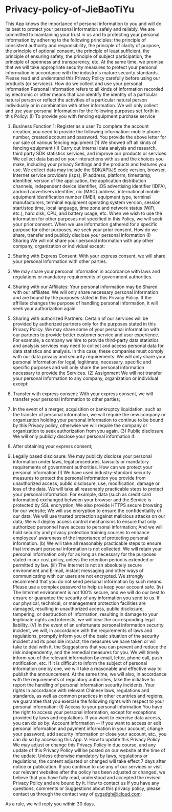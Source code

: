 # Privacy-policy-of-JieBaoTiYu

This App knows the importance of personal information to you and will do its best to protect your personal information safely and reliably. We are committed to maintaining your trust in us and to protecting your personal information by adhering to the following principles: the principle of consistent authority and responsibility, the principle of clarity of purpose, the principle of optional consent, the principle of least sufficient, the principle of ensuring safety, the principle of subject participation, the principle of openness and transparency, etc. At the same time, we promise that we will take appropriate security measures to protect your personal information in accordance with the industry's mature security standards. Please read and understand this Privacy Policy carefully before using our products (or services).
How do we collect and use your personal information
Personal information refers to all kinds of information recorded by electronic or other means that can identify the identity of a particular natural person or reflect the activities of a particular natural person individually or in combination with other information. We will only collect and use your personal Information for the following purposes set forth in this Policy:
(I) To provide you with fencing equipment purchase service
1. Business Function 1: Register as a user
To complete the account creation, you need to provide the following information: mobile phone number, created account and password.
You provide the above letter for our sale of various fencing equipment
(1) We showed off all kinds of fencing equipment
(II) Carry out internal data analysis and research, third party SDK statistics services, and improve our products or services
We collect data based on your interactions with us and the choices you make, including your privacy Settings and the products and features you use. We collect data may include the SDK/API/JS code version, browser, Internet service providers (isps), IP address, platform, timestamp, identifier, version of the application, the application distribution channels, independent device identifier, iOS advertising identifier (IDFA), android advertisers identifier, nic (MAC) address, international mobile equipment identification number (IMEI), equipment type, terminal manufacturers, terminal equipment operating system version, session start/stop time, local language, time zone and network status (WiFi, etc.), hard disk, CPU, and battery usage, etc.
When we wish to use the information for other purposes not specified in this Policy, we will seek your prior consent.
When we use information gathered for a specific purpose for other purposes, we seek your prior consent.
How do we share, transfer and publicly disclose your personal information
(I) Sharing
We will not share your personal information with any other company, organization or individual except:
1. Sharing with Express Consent: With your express consent, we will share your personal Information with other parties.
2. We may share your personal information in accordance with laws and regulations or mandatory requirements of government authorities.
3. Sharing with our Affiliates: Your personal information may be Shared with our affiliates. We will only share necessary personal information and are bound by the purposes stated in this Privacy Policy. If the affiliate changes the purpose of handling personal information, it will seek your authorization again.

4. Sharing with authorized Partners: Certain of our services will be provided by authorized partners only for the purposes stated in this Privacy Policy. We may share some of your personal information with our partners to provide better customer service and user experience. For example, a company we hire to provide third-party data statistics and analysis services may need to collect and access personal data for data statistics and analysis. In this case, these companies must comply with our data privacy and security requirements. We will only share your personal Information for legal, legitimate, necessary, specific and specific purposes and will only share the personal information necessary to provide the Services.
(2) Assignment
We will not transfer your personal Information to any company, organization or individual except:
1. Transfer with express consent: With your express consent, we will transfer your personal Information to other parties;
2. In the event of a merger, acquisition or bankruptcy liquidation, such as the transfer of personal information, we will require the new company or organization holding your personal information to continue to be bound by this Privacy policy, otherwise we will require the company or organization to seek authorization from you again.
(3) Public disclosure
We will only publicly disclose your personal information if:
1. After obtaining your express consent;
2. Legally based disclosure: We may publicly disclose your personal information under laws, legal procedures, lawsuits or mandatory requirements of government authorities.
How can we protect your personal information
(I) We have used industry-standard security measures to protect the personal information you provide from unauthorized access, public disclosure, use, modification, damage or loss of the data. We will take all reasonably practicable steps to protect your personal information. For example, data (such as credit card information) exchanged between your browser and the Service is protected by SSL encryption; We also provide HTTPS secure browsing for our website; We will use encryption to ensure the confidentiality of our data; We will use trusted protection against malicious attacks on our data; We will deploy access control mechanisms to ensure that only authorized personnel have access to personal information; And we will hold security and privacy protection training courses to enhance employees' awareness of the importance of protecting personal information.
(b) We will take all reasonably practicable steps to ensure that irrelevant personal information is not collected. We will retain your personal information only for as long as necessary for the purposes stated in our cost policy, unless the retention period is extended or permitted by law.
(iii) The Internet is not an absolutely secure environment and E-mail, instant messaging and other ways of communicating with our users are not encrypted. We strongly recommend that you do not send personal information by such means. Please use a complex password to help us keep your account safe.
(iv) The Internet environment is not 100% secure, and we will do our best to ensure or guarantee the security of any information you send to us. If our physical, technical, or management protection facilities are damaged, resulting in unauthorized access, public disclosure, tampering, or destruction of information, resulting in damage to your legitimate rights and interests, we will bear the corresponding legal liability.
(V) In the event of an unfortunate personal information security incident, we will, in accordance with the requirements of laws and regulations, promptly inform you of the basic situation of the security incident and its possible impact, the measures we have taken or will take to deal with it, the Suggestions that you can prevent and reduce the risk independently, and the remedial measures for you. We will timely inform you of the relevant information by email, letter, phone call, push notification, etc. If it is difficult to inform the subject of personal information one by one, we will take a reasonable and effective way to publish the announcement.
At the same time, we will also, in accordance with the requirements of regulatory authorities, take the initiative to report the handling of personal information security incidents.
Your rights
In accordance with relevant Chinese laws, regulations and standards, as well as common practices in other countries and regions, we guarantee that you exercise the following rights with respect to your personal information:
(I) Access to your personal information
You have the right to access your personal information, except for exceptions provided by laws and regulations. If you want to exercise data access, you can do so by:
Account information -- If you want to access or edit personal information and payment information in your account, change your password, add security information or close your account, etc., you can do so by accessing this App.
V. How to update this Privacy Policy
We may adjust or change this Privacy Policy in due course, and any update of this Privacy Policy will be posted on our website at the time of the update. Unless otherwise mandatory by laws, regulations or regulations, the content adjusted or changed will take effect 7 days after notice or publication. If you continue to use any of our services or visit our relevant websites after the policy has been adjusted or changed, we believe that you have fully read, understood and accepted the revised Privacy Policy and are bound by it.
How to contact us
If you have any questions, comments or Suggestions about this privacy policy, please contact us through the contact way of cvgsdgh@icloud.com:

As a rule, we will reply you within 30 days.
